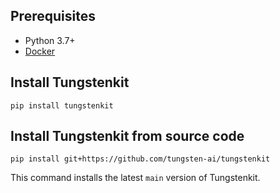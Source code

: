 ## Prerequisites

- Python 3.7+
- [Docker](https://docs.docker.com/engine/install/)

## Install Tungstenkit
```shell
pip install tungstenkit
```

## Install Tungstenkit from source code
```shell
pip install git+https://github.com/tungsten-ai/tungstenkit
```

This command installs the latest ``main`` version of Tungstenkit.